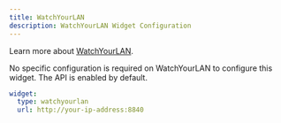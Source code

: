 ```yaml
---
title: WatchYourLAN
description: WatchYourLAN Widget Configuration
---
```


Learn more about [WatchYourLAN](https://github.com/aceberg/WatchYourLAN).

No specific configuration is required on WatchYourLAN to configure this widget. The API is enabled by default.

```yaml
widget:
  type: watchyourlan
  url: http://your-ip-address:8840
```
